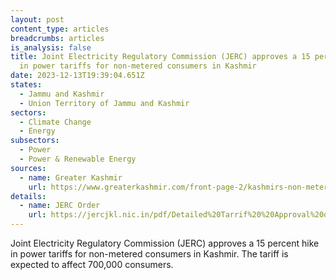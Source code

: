 ```yaml
---
layout: post
content_type: articles
breadcrumbs: articles
is_analysis: false
title: Joint Electricity Regulatory Commission (JERC) approves a 15 percent hike
  in power tariffs for non-metered consumers in Kashmir
date: 2023-12-13T19:39:04.651Z
states:
  - Jammu and Kashmir
  - Union Territory of Jammu and Kashmir
sectors:
  - Climate Change
  - Energy
subsectors:
  - Power
  - Power & Renewable Energy
sources:
  - name: Greater Kashmir
    url: https://www.greaterkashmir.com/front-page-2/kashmirs-non-metered-consumers-to-face-15-power-tariff-hike/
details:
  - name: JERC Order
    url: https://jercjkl.nic.in/pdf/Detailed%20Tarrif%20%20Approval%20of%20Business%20Plan%20&%20Multi-Year%20Tariff%20(MYT)%20for%20the%20period%20from%20FY%202023-24%20to%20FY%202025-26%20ARR%20from%20FY%202023-24%20to%20FY%202025-26%20and%20RST%20Determination%20for%20FY%202023-24%20for%20JPDCL%20AND%20KPDCL.pdf
---
```

Joint Electricity Regulatory Commission (JERC) approves a 15 percent hike in power tariffs for non-metered consumers in Kashmir. The tariff is expected to affect 700,000 consumers.